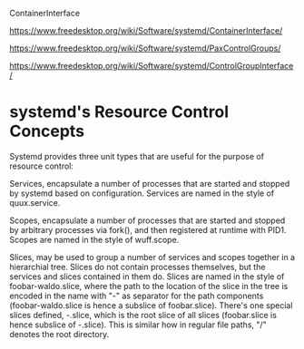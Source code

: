
ContainerInterface

https://www.freedesktop.org/wiki/Software/systemd/ContainerInterface/


https://www.freedesktop.org/wiki/Software/systemd/PaxControlGroups/

https://www.freedesktop.org/wiki/Software/systemd/ControlGroupInterface/

# systemd's Resource Control Concepts

Systemd provides three unit types that are useful for the purpose of resource control:

Services, encapsulate a number of processes that are started and stopped by systemd based on configuration. Services are named in the style of quux.service.

Scopes, encapsulate a number of processes that are started and stopped by arbitrary processes via fork(), and then registered at runtime with PID1. Scopes are named in the style of wuff.scope.

Slices, may be used to group a number of services and scopes together in a hierarchial tree. Slices do not contain processes themselves, but the services and slices contained in them do. Slices are named in the style of foobar-waldo.slice, where the path to the location of the slice in the tree is encoded in the name with "-" as separator for the path components (foobar-waldo.slice is hence a subslice of foobar.slice). There's one special slices defined, -.slice, which is the root slice of all slices (foobar.slice is hence subslice of -.slice). This is similar how in regular file paths, "/" denotes the root directory.
